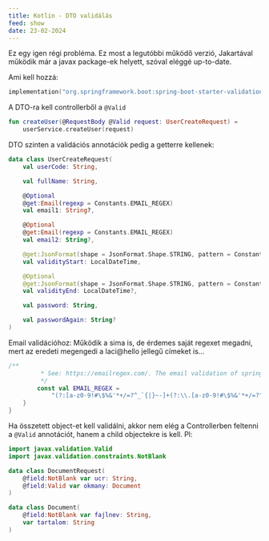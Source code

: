```yaml
---
title: Kotlin - DTO validálás
feed: show
date: 23-02-2024
---
```


Ez egy igen régi probléma. Ez most a legutóbbi működő verzió, Jakartával működik már a javax package-ek helyett, szóval eléggé up-to-date.

Ami kell hozzá:

```kotlin
implementation("org.springframework.boot:spring-boot-starter-validation")
```

A DTO-ra kell controllerből a `@Valid`

```kotlin
fun createUser(@RequestBody @Valid request: UserCreateRequest) = 
    userService.createUser(request)
```

DTO szinten a validációs annotációk pedig a getterre kellenek:

```kotlin
data class UserCreateRequest(
    val userCode: String,

    val fullName: String,

    @Optional
    @get:Email(regexp = Constants.EMAIL_REGEX)
    val email1: String?,

    @Optional
    @get:Email(regexp = Constants.EMAIL_REGEX)
    val email2: String?,

    @get:JsonFormat(shape = JsonFormat.Shape.STRING, pattern = Constants.DATE_TIME_FORMAT_PATTERN)
    val validityStart: LocalDateTime,

    @Optional
    @get:JsonFormat(shape = JsonFormat.Shape.STRING, pattern = Constants.DATE_TIME_FORMAT_PATTERN)
    val validityEnd: LocalDateTime?,

    val password: String,

    val passwordAgain: String?
)
```

Email validációhoz: Működik a sima is, de érdemes saját regexet megadni, mert az eredeti megengedi a laci@hello jellegű címeket is…

```kotlin
/**
         * See: https://emailregex.com/. The email validation of spring simply accepts user@domain type strings, without country code.
         */
        const val EMAIL_REGEX =
            "(?:[a-z0-9!#\$%&'*+/=?^_`{|}~-]+(?:\\.[a-z0-9!#\$%&'*+/=?^_`{|}~-]+)*|\"(?:[\\x01-\\x08\\x0b\\x0c\\x0e-\\x1f\\x21\\x23-\\x5b\\x5d-\\x7f]|\\\\[\\x01-\\x09\\x0b\\x0c\\x0e-\\x7f])*\")@(?:(?:[a-z0-9](?:[a-z0-9-]*[a-z0-9])?\\.)+[a-z0-9](?:[a-z0-9-]*[a-z0-9])?|\\[(?:(?:25[0-5]|2[0-4][0-9]|[01]?[0-9][0-9]?)\\.){3}(?:25[0-5]|2[0-4][0-9]|[01]?[0-9][0-9]?|[a-z0-9-]*[a-z0-9]:(?:[\\x01-\\x08\\x0b\\x0c\\x0e-\\x1f\\x21-\\x5a\\x53-\\x7f]|\\\\[\\x01-\\x09\\x0b\\x0c\\x0e-\\x7f])+)\\])"
    }
}
```

Ha összetett object-et kell validálni, akkor nem elég a Controllerben feltenni a `@Valid` annotációt, hanem a child objectekre is kell. Pl:

```kotlin
import javax.validation.Valid
import javax.validation.constraints.NotBlank

data class DocumentRequest(
	@field:NotBlank var ucr: String,
	@field:Valid var okmany: Document
)

data class Document(
	@field:NotBlank var fajlnev: String,
	var tartalom: String
)
```